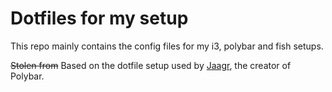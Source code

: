 # Dotfiles for my setup
This repo mainly contains the config files for my i3, polybar and fish setups.

~~Stolen from~~ Based on the dotfile setup used by [Jaagr](www.github.com/jaagr), the creator of Polybar.
